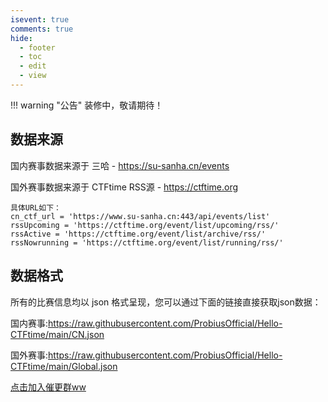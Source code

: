 ```yaml
---
isevent: true
comments: true
hide:
  - footer
  - toc
  - edit
  - view
---
```


!!! warning "公告"
    装修中，敬请期待！  

## 数据来源

国内赛事数据来源于 三哈 - https://su-sanha.cn/events

国外赛事数据来源于 CTFtime RSS源 - https://ctftime.org

```
具体URL如下：
cn_ctf_url = 'https://www.su-sanha.cn:443/api/events/list'
rssUpcoming = 'https://ctftime.org/event/list/upcoming/rss/'
rssActive = 'https://ctftime.org/event/list/archive/rss/'
rssNowrunning = 'https://ctftime.org/event/list/running/rss/'
```

## 数据格式

所有的比赛信息均以 json 格式呈现，您可以通过下面的链接直接获取json数据：

国内赛事:https://raw.githubusercontent.com/ProbiusOfficial/Hello-CTFtime/main/CN.json

国外赛事:https://raw.githubusercontent.com/ProbiusOfficial/Hello-CTFtime/main/Global.json


[点击加入催更群ww](https://qm.qq.com/q/ysLYMrtpGE)